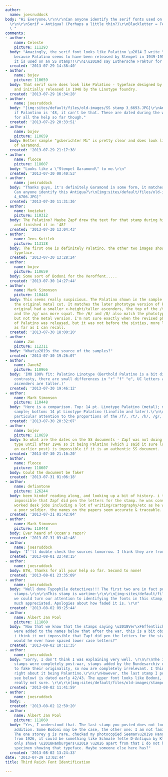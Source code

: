 ```yaml
---
author:
  name: joesruddock
body: "Hi Everyone,\r\n\r\nCan anyone identify the serif fonts used on these stamps?
  \r\n\r\nSerif = Antiqua? (Perhaps a little thin?)\r\nBlackletter = Fette Fraktur?\r\n\r\nThanks
  \ "
comments:
- author:
    name: Celeste
    picture: 111293
  body: "Amazingly, the serif font looks like Palatino \u2014 I write \u201Camazingly\u201D
    because Palatino seems to have been released by Stempel in 1949-1950: how come
    it is used on an SS stamp?!\r\nI\u2019d say Luthersche Fraktur for the other typeface."
  created: '2013-07-29 14:38:40'
- author:
    name: bojev
    picture: 110659
  body: That serif sure does look like Palatino - typeface designed by Hermann Zapf
    and initially released in 1948 by the Linotype foundry.
  created: '2013-07-29 16:34:28'
- author:
    name: joesruddock
  body: "[img:sites/default/files/old-images/SS stamp 3_6693.JPG]\r\nAnother Version,
    if Palantino is '48, it can't be that. These are dated during the war. Thanks
    for all the help so far though."
  created: '2013-07-29 20:33:51'
- author:
    name: bojev
    picture: 110659
  body: Better sample "gsberichter Mi" is pretty clear and does look like some form
    of Garamond.
  created: '2013-07-29 21:17:38'
- author:
    name: flooce
    picture: 118607
  body: "Looks like a \"Stempel Garamond\" to me.\r\n"
  created: '2013-07-30 00:40:53'
- author:
    name: joesruddock
  body: "Thanks guys, it's definitely Garamond in some form, it matches up perfectly.
    Can anyone identify this Antiqua?\r\n[img:sites/default/files/old-images/SS stamp
    4_6706.JPG]"
  created: '2013-07-30 11:31:36'
- author:
    name: koeiekat
    picture: 110312
  body: The Palatino? Maybe Zapf drew the text for that stamp during his time in France
    and finished it in '48?
  created: '2013-07-30 13:04:43'
- author:
    name: Jens Kutilek
    picture: 113138
  body: The first one is definitely Palatino, the other two images show a different
    typeface.
  created: '2013-07-30 13:28:24'
- author:
    name: bojev
    picture: 110659
  body: Some sort of Bodoni for the Veroffent.....
  created: '2013-07-30 14:27:44'
- author:
    name: Mark Simonson
    picture: 110448
  body: This seems really suspicious. The Palatino shown in the sample doesn't match
    the original metal cut. It matches the later phototype version of Palatino. The
    original had a smaller x-height/taller ascenders, the top of the /t/ was taller,
    and the /g/ was more squat. The /6/ and /8/ also match the phototype version,
    but not the metal version. I'm not sure exactly when the revised phototype version
    of Palatino was released, but it was not before the sixties, more like the seventies
    as far as I can recall.
  created: '2013-07-30 18:00:20'
- author:
    name: Jan
    picture: 112311
  body: "What\u2019s the source of the samples?"
  created: '2013-07-30 19:26:07'
- author:
    name: JanekZ
    picture: 110966
  body: 'IMO 100% fit: Palatino Linotype (Berthold Palatino is a bit different, less
    contrasty, there are small differences in "r" "f" "e", UC letters are bigger,
    ascenders are taller.)'
  created: '2013-07-30 19:46:12'
- author:
    name: Mark Simonson
    picture: 110448
  body: "Here is a comparison. Top: 14 pt. Linotype Palatino (metal); middle: OP's
    sample; bottom: 14 pt Linotype Palatino (Linofilm and later).\r\n\r\n[img:sites/default/files/old-images/SS-stamp-1ms_5262.jpg]\r\n\r\nPay
    particular attention to the proportions of the /f/, /t/, /h/, /g/, /6/, and /8/."
  created: '2013-07-30 20:32:07'
- author:
    name: bojev
    picture: 110659
  body: So what are the dates on the SS documents - Zapf was not doing anything with
    type until after 1946 so it being Palatino (which I said it sure looks like in
    an earlier post) is impossible if it is an authentic SS document.
  created: '2013-07-30 21:16:20'
- author:
    name: flooce
    picture: 118607
  body: Could the document be fake?
  created: '2013-07-31 01:06:18'
- author:
    name: defiantone
    picture: 126244
  body: been kindof reading along, and looking up a bit of history. i think it not
    impossible that Zapf did pen the letters for the stamp. he was conscripted, and
    worked desk jobs including a lot of writing/cartography/etc as he was basically
    a poor soldier. the names on the papers seem accurate & traceable. why not?
  created: '2013-07-31 01:42:04'
- author:
    name: Mark Simonson
    picture: 110448
  body: Ever heard of Occam's razor?
  created: '2013-07-31 03:41:46'
- author:
    name: joesruddock
  body: 'I''ll double check the sources tomorrow. I think they are from the Bundesarchiv.  '
  created: '2013-08-01 22:48:15'
- author:
    name: joesruddock
  body: BTW, thanks for all your help so far. Second to none!
  created: '2013-08-01 23:35:09'
- author:
    name: joesruddock
  body: "Well done Typophile detectives!!! The first two are in fact post-war archive
    stamps.\r\n\r\nThis stamp is wartime:\r\n\r\n[img:sites/default/files/old-images/stamporiginal1_6054.jpg]\r\n\r\nIf
    we could turn our attention to identifying the fonts in this stamp, it would be
    much appreciated. Apologies about how faded it is. \r\n"
  created: '2013-08-02 09:25:44'
- author:
    name: Albert Jan Pool
    picture: 111860
  body: "Now that we know that the stamps saying \u2018Ver\xF6ffentlichung nur unter\u2019
    were added to the names below that after the war, this is a bit obsolete, still:\r\n<blockquote>
    i think it not impossible that Zapf did pen the letters for the stamp.</blockquote>\r\nbut
    would he ever have spaced lower case letters?"
  created: '2013-08-02 10:11:35'
- author:
    name: joesruddock
  body: "Sorry, I don't think I was explaining very well. \r\n\r\nThe initial two
    stamps were completely post-war, stamps added by the Bundesarchiv or people trying
    to fake their originality, so now are completely irrelevant. I think you're all
    right about it being Palantino.\r\n\r\nHowever, the last stamp I posted (Also
    see below) is dated early 42/43. The upper font looks like Bodoni, the lower I'm
    really not sure. \r\n\r\n[img:sites/default/files/old-images/stamporiginal1_3441.jpg]"
  created: '2013-08-02 11:41:59'
- author:
    name: joesruddock
  body: .
  created: '2013-08-02 12:50:20'
- author:
    name: Albert Jan Pool
    picture: 111860
  body: "Yes, I understood that. The last stamp you posted does not look like a post-war
    addition. Some Bodoni may be the case, the other one: I am not familiar with it.
    The one storey g is rare, checked my photocopied Seeman\u2019s Handbuch der Schriftarten
    from 1926, it could be something like Schmale fette D-Antiqua by Klingspor. Seemann
    only shows \u2018Hamburgers\u2019 \u2026 apart from that I do not have another
    specimen showing that typeface. Maybe someone else here has?"
  created: '2013-08-02 13:24:33'
date: '2013-07-29 13:02:44'
title: Third Reich Font Identification

---
```

